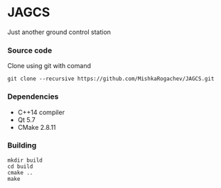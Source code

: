 # JAGCS
Just another ground control station

### Source code
Clone using git with comand
```
git clone --recursive https://github.com/MishkaRogachev/JAGCS.git
```

### Dependencies
 
  * C++14 compiler
  * Qt 5.7
  * CMake 2.8.11

### Building 
```
mkdir build
cd build
cmake ..
make
```

